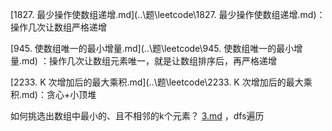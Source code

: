 [1827. 最少操作使数组递增.md](..\题\leetcode\1827. 最少操作使数组递增.md)：操作几次让数组严格递增

[945. 使数组唯一的最小增量.md](..\题\leetcode\945. 使数组唯一的最小增量.md) ：操作几次让数组元素唯一，就是让数组排序后，再严格递增



[2233. K 次增加后的最大乘积.md](..\题\leetcode\2233. K 次增加后的最大乘积.md)：贪心+小顶堆



如何挑选出数组中最小的、且不相邻的k个元素？ [3.md](..\题\笔试\pdd\25春\1\3.md) ，dfs遍历

